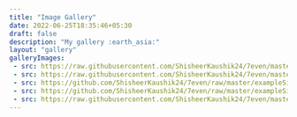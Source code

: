 ```yaml
---
title: "Image Gallery"
date: 2022-06-25T18:35:46+05:30
draft: false
description: "My gallery :earth_asia:"
layout: "gallery"
galleryImages:
 - src: https://raw.githubusercontent.com/ShisheerKaushik24/7even/master/exampleSite/static/images/gallery/jaiselmer.jpg
 - src: https://raw.githubusercontent.com/ShisheerKaushik24/7even/master/exampleSite/static/images/gallery/pic2.jpg
 - src: https://github.com/ShisheerKaushik24/7even/raw/master/exampleSite/static/images/gallery/DSC_0115.JPG
 - src: https://github.com/ShisheerKaushik24/7even/raw/master/exampleSite/static/images/gallery/DSC_0733.JPG
 - src: https://raw.githubusercontent.com/ShisheerKaushik24/7even/master/exampleSite/static/images/gallery/shimla.jpg
---
```

